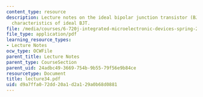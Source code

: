 ```yaml
---
content_type: resource
description: Lecture notes on the ideal bipolar junction transistor (BJT) and current-voltage
  characteristics of ideal BJT.
file: /media/courses/6-720j-integrated-microelectronic-devices-spring-2007/d9a7ffa072dd20a1d2a129a0b68d0881_lecture34.pdf
file_type: application/pdf
learning_resource_types:
- Lecture Notes
ocw_type: OCWFile
parent_title: Lecture Notes
parent_type: CourseSection
parent_uid: 24adbc49-3669-754b-9b55-79f56e9b84ce
resourcetype: Document
title: lecture34.pdf
uid: d9a7ffa0-72dd-20a1-d2a1-29a0b68d0881
---
```

